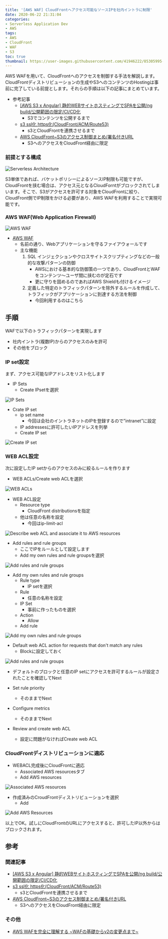 ```yaml
---
title: '[AWS WAF] CloudFrontへアクセス可能なソースIPを社内イントラに制限'
date: 2020-06-22 21:31:04
categories:
- Serverless Application Dev
- AWS
tags: 
- AWS
- CloudFront
- WAF
- S3
toc: true
thumbnail: https://user-images.githubusercontent.com/41946222/85305995-d2301400-b4e8-11ea-8cb8-3d265b176dd4.png
---
```


AWS WAFを用いて、CloudFrontへのアクセスを制御する手法を解説します。CloudFrontディストリビューションの生成やS3へのコンテンツのHostingは事前に完了している前提とします。それらの手順は以下の記事にまとめています。

- 参考記事
    - [[AWS S3 x Angular] 静的WEBサイトホスティングでSPAを公開/ng build/公開範囲の限定/CI/CD化](/AWS-S3-x-Angular-静的WEBサイトホスティングでSPAを公開-公開範囲の限定/)
        - S3でコンテンツを公開するまで
    - [s3 ssl化 https化(CloudFront/ACM/Route53)](/s3-ssl化-https化/)
        - s3とCloudFrontを連携させるまで
    - [AWS CloudFront~S3のアクセス制御まとめ/署名付きURL](/AWS-CloudFrontのアクセス制御まとめ-署名付きURL/)
        - S3へのアクセスをCloudFront経由に限定

<!-- toc -->

### 前提とする構成
![Serverless Architecture](https://user-images.githubusercontent.com/41946222/85308292-00fbb980-b4ec-11ea-885a-51ff1a5867d6.png)

S3単体であれば、バケットポリシーによるソースIP制限も可能ですが、CloudFrontを挟む場合は、アクセス元となるCloudForntがブロックされてしまいます。そこで、S3がアクセスを許可する対象をCloudFrontに絞り、CloudFront側でIP制限をかける必要があり、AWS WAFを利用することで実現可能です。

### AWS WAF(Web Application Firewall)
![AWS WAF](https://user-images.githubusercontent.com/41946222/85305995-d2301400-b4e8-11ea-8cb8-3d265b176dd4.png)

- [AWS WAF](https://aws.amazon.com/jp/waf/)
    - 名前の通り、Webアプリケーションを守るファイアウォールです
    - 主な機能
        1. SQL インジェクションやクロスサイトスクリプティングなどの一般的な攻撃パターンの防御
            - AWSにおける基本的な防御策の一つであり、CloudFrontとWAFをコンテンツ～ユーザ間に挟むのが定石です
            - 更に守りを固めるのであればAWS Shieldも付けるイメージ
        2. 定義した特定のトラフィックパターンを除外するルールを作成して、トラフィックがアプリケーションに到達する方法を制御
            - 今回利用するのはこちら

## 手順
WAFで以下のトラフィックパターンを実現します

- 社内イントラ(複数IP)からのアクセスのみを許可
- その他をブロック

### IP set設定
まず、アクセス可能なIPアドレスをリスト化します

- IP Sets
  - Create IPsetを選択

![IP Sets](https://user-images.githubusercontent.com/41946222/85279270-1efff480-b4c1-11ea-8c65-494dcae6bde6.png)


- Crate IP set
  - ip set name
    - 今回は会社のイントラネットのIPを登録するので”intranet”に設定
  - IP addressesに許可したいIPアドレスを列挙
  - Create IP set

![Create IP set](https://user-images.githubusercontent.com/41946222/85279530-86b63f80-b4c1-11ea-87ef-3a7eb0aec11e.png)


### WEB ACL設定
次に設定したIP setからのアクセスのみに絞るルールを作ります

- WEB ACLs/Create web ACLを選択

![WEB ACLs](https://user-images.githubusercontent.com/41946222/85280180-98e4ad80-b4c2-11ea-8b87-1e51aef758b6.png)


- WEB ACL設定
  - Resource type
    - CloudFront distributionsを指定
  - 他は任意の名称を設定
    - 今回はip-limit-acl

![Describe web ACL and associate it to AWS resources](https://user-images.githubusercontent.com/41946222/85277658-b44db980-b4be-11ea-9d35-646aef940484.png)

- Add rules and rule groups
  - ここでIPをルールとして設定します
  - Add my own rules and rule groupsを選択

![Add rules and rule groups](https://user-images.githubusercontent.com/41946222/85278623-25da3780-b4c0-11ea-8b94-3996b62f4e08.png)

- Add my own rules and rule groups
  - Rule type
    - IP setを選択
  - Rule
    - 任意の名称を設定
  - IP Set
    - 事前に作ったものを選択
  - Action
    - Allow
  - Add rule 

![Add my own rules and rule groups](https://user-images.githubusercontent.com/41946222/85280469-27f1c580-b4c3-11ea-8095-844ab2f93544.png)


- Default web ACL action for requests that don't match any rules
  - Blockに設定しておく

![Add rules and rule groups](https://user-images.githubusercontent.com/41946222/85280671-8e76e380-b4c3-11ea-9729-84885304a559.png)
  
- デフォルトのブロックと任意のIP setにアクセスを許可するルールが設定されたことを確認してNext

- Set rule priority
  - そのままでNext

- Configure metrics
  - そのままでNext

- Review and create web ACL
  - 設定に問題がなければCreate web ACL

### CloudFrontディストリビューションに適応
- WEBACL完成後にCloudFrontに適応
  - Associated AWS resourcesタブ
  - Add AWS resources

![Associated AWS resources](https://user-images.githubusercontent.com/41946222/85286358-70ae7c00-b4cd-11ea-96d1-fd933ff27469.png)

- 作成済みのCroudFrontディストリビューションを選択
  - Add

![Add AWS Resources](https://user-images.githubusercontent.com/41946222/85286603-e4e91f80-b4cd-11ea-89b8-09ac6c82ebec.png)


以上でOK。試しにCloudFrontのURLにアクセスすると、許可したIP以外からはブロックされます。



## 参考
### 関連記事
- [[AWS S3 x Angular] 静的WEBサイトホスティングでSPAを公開/ng build/公開範囲の限定/CI/CD化](/AWS-S3-x-Angular-静的WEBサイトホスティングでSPAを公開-公開範囲の限定/)
- [s3 ssl化 https化(CloudFront/ACM/Route53)](/s3-ssl化-https化/)
    - s3とCloudFrontを連携させるまで
- [AWS CloudFront~S3のアクセス制御まとめ/署名付きURL](/AWS-CloudFrontのアクセス制御まとめ-署名付きURL/)
    - S3へのアクセスをCloudFront経由に限定

### その他
- [AWS WAFを完全に理解する ~WAFの基礎からv2の変更点まで~](https://dev.classmethod.jp/articles/fully-understood-aws-waf-v2/)

